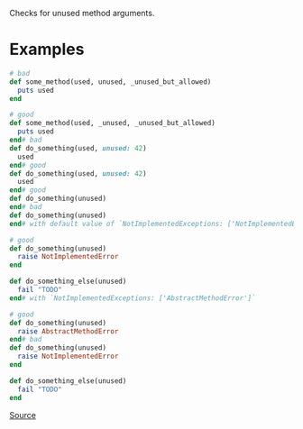 
Checks for unused method arguments.

# Examples

```ruby
# bad
def some_method(used, unused, _unused_but_allowed)
  puts used
end

# good
def some_method(used, _unused, _unused_but_allowed)
  puts used
end# bad
def do_something(used, unused: 42)
  used
end# good
def do_something(used, unused: 42)
  used
end# good
def do_something(unused)
end# bad
def do_something(unused)
end# with default value of `NotImplementedExceptions: ['NotImplementedError']`

# good
def do_something(unused)
  raise NotImplementedError
end

def do_something_else(unused)
  fail "TODO"
end# with `NotImplementedExceptions: ['AbstractMethodError']`

# good
def do_something(unused)
  raise AbstractMethodError
end# bad
def do_something(unused)
  raise NotImplementedError
end

def do_something_else(unused)
  fail "TODO"
end
```

[Source](http://www.rubydoc.info/gems/rubocop/RuboCop/Cop/Lint/UnusedMethodArgument)